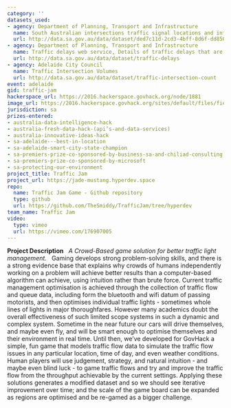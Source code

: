 ```yaml
---
category: ''
datasets_used:
- agency: Department of Planning, Transport and Infrastructure
  name: South Australian intersections traffic signal locations and information.
  url: http://data.sa.gov.au/data/dataset/ded7c11d-2cd3-4bff-8d6f-dd850250a486
- agency: Department of Planning, Transport and Infrastructure
  name: Traffic delays web service, Details of traffic delays that are currently active in the metropolitan area
  url: http://data.sa.gov.au/data/dataset/traffic-delays
- agency: Adelaide City Council
  name: Traffic Intersection Volumes
  url: http://data.sa.gov.au/data/dataset/traffic-intersection-count
event: adelaide
gid: traffic-jam
hackerspace_url: https://2016.hackerspace.govhack.org/node/1881
image_url: https://2016.hackerspace.govhack.org/sites/default/files/field/image/jamart.jpg
jurisdiction: sa
prizes-entered:
- australia-data-intelligence-hack
- australia-fresh-data-hack-(api’s-and-data-services)
- australia-innovative-ideas-hack
- sa-adelaide---best-in-location
- sa-adelaide-smart-city-state-champion
- sa-premiers-prize-co-sponsored-by-business-sa-and-chiliad-consulting
- sa-premiers-prize-co-sponsored-by-microsoft
- sa-protecting-our-environment
project_title: Traffic Jam
project_url: https://jade-mustang.hyperdev.space
repo:
  name: Traffic Jam Game - Github repository
  type: github
  url: https://github.com/TheSmiddy/TrafficJam/tree/hyperdev
team_name: Traffic Jam
video:
  type: vimeo
  url: https://vimeo.com/176907005
---
```


**Project Description**
 
*A Crowd-Based game solution for better traffic light management.*
 
Gaming develops strong problem-solving skills, and there is a strong evidence base that explains why crowds of humans independently working on a problem will achieve better results than a computer-based algorithm can achieve, using intuition rather than brute force.
Current traffic management optimisation is achieved through the collection of traffic flow and queue data, including form the bluetooth and wifi datum of passing motorists, and then optimises individual traffic lights - sometimes whole lines of lights in major thoroughfares. However many academics doubt the overall effectiveness of such limited scope systems in such a dynamic and complex system.
Sometime in the near future our cars will drive themselves, and maybe even fly, and will be smart enough to optimise themselves and their environment in real time.
Until then, we’ve developed for GovHack a simple, fun game that models traffic flow data to simulate the traffic flow issues in any particular location, time of day, and even weather conditions. Human players will use judgement, strategy, and natural intuition - and maybe even blind luck - to game traffic flows and try and improve the traffic flow from the throughput achievable by the current settings. Applying these solutions generates a modified dataset and so we should see iterative improvement over time; and the scale of the game board can be expanded as regions are optimised and be re-gamed as a bigger challenge.